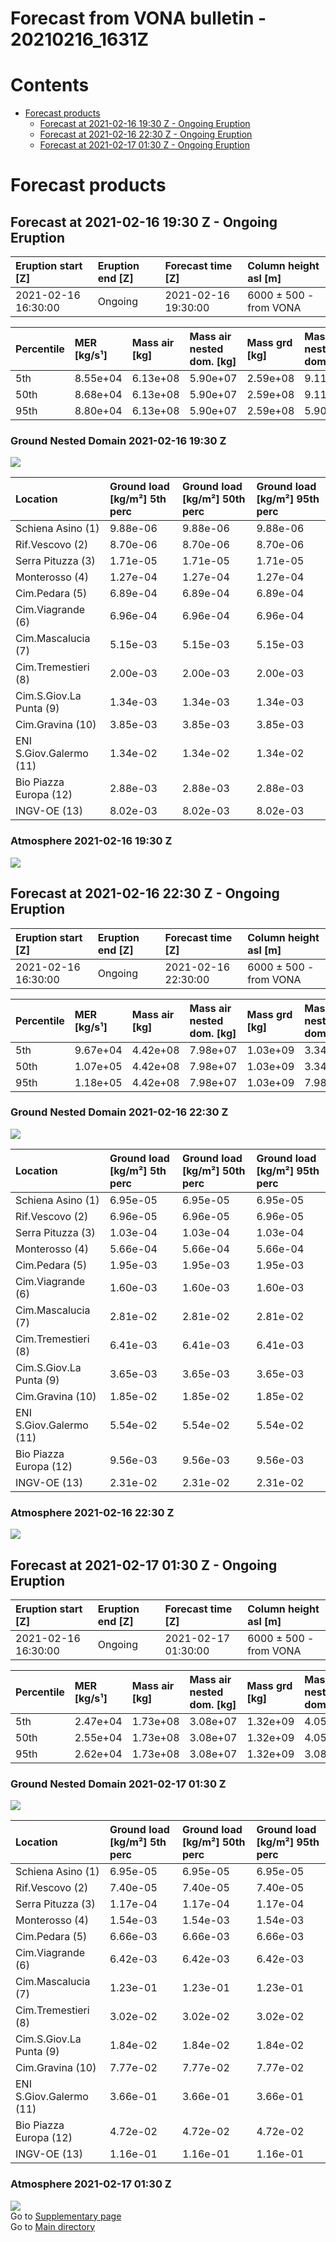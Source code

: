 
Forecast from VONA bulletin - 20210216_1631Z
============================================

Contents
========

* [Forecast products](#forecast-products)
	* [Forecast at 2021-02-16 19:30 Z - Ongoing Eruption](#forecast-at-2021-02-16-1930-z---ongoing-eruption)
	* [Forecast at 2021-02-16 22:30 Z - Ongoing Eruption](#forecast-at-2021-02-16-2230-z---ongoing-eruption)
	* [Forecast at 2021-02-17 01:30 Z - Ongoing Eruption](#forecast-at-2021-02-17-0130-z---ongoing-eruption)

# Forecast products

## Forecast at 2021-02-16 19:30 Z - Ongoing Eruption
  

|Eruption start [Z]|Eruption end [Z]|Forecast time [Z]|Column height asl [m]|
| :--- | :--- | :--- | :--- |
|2021-02-16 16:30:00|Ongoing|2021-02-16 19:30:00|6000 ± 500 - from VONA|
  
  

|Percentile|MER [kg/s¹]|Mass air [kg]|Mass air nested dom. [kg]|Mass grd [kg]|Mass grd nested dom. [kg]|
| :--- | :--- | :--- | :--- | :--- | :--- |
|5th|8.55e+04|6.13e+08|5.90e+07|2.59e+08|9.11e+07|
|50th|8.68e+04|6.13e+08|5.90e+07|2.59e+08|9.11e+07|
|95th|8.80e+04|6.13e+08|5.90e+07|2.59e+08|5.90e+07|
  

### Ground Nested Domain 2021-02-16 19:30 Z
  
![](./figures/probability_grd_2021_02_16_1930_grid_1_1.png)  
  
  
  
  
  
  
  
  
  
  
  
  

|Location|Ground load [kg/m²] 5th perc|Ground load [kg/m²] 50th perc|Ground load [kg/m²] 95th perc|
| :--- | :--- | :--- | :--- |
|Schiena Asino (1)|9.88e-06|9.88e-06|9.88e-06|
|Rif.Vescovo (2)|8.70e-06|8.70e-06|8.70e-06|
|Serra Pituzza (3)|1.71e-05|1.71e-05|1.71e-05|
|Monterosso (4)|1.27e-04|1.27e-04|1.27e-04|
|Cim.Pedara (5)|6.89e-04|6.89e-04|6.89e-04|
|Cim.Viagrande (6)|6.96e-04|6.96e-04|6.96e-04|
|Cim.Mascalucia (7)|5.15e-03|5.15e-03|5.15e-03|
|Cim.Tremestieri (8)|2.00e-03|2.00e-03|2.00e-03|
|Cim.S.Giov.La Punta (9)|1.34e-03|1.34e-03|1.34e-03|
|Cim.Gravina (10)|3.85e-03|3.85e-03|3.85e-03|
|ENI S.Giov.Galermo (11)|1.34e-02|1.34e-02|1.34e-02|
|Bio Piazza Europa (12)|2.88e-03|2.88e-03|2.88e-03|
|INGV-OE (13)|8.02e-03|8.02e-03|8.02e-03|
  

### Atmosphere 2021-02-16 19:30 Z
  
![](./figures/probability_air_2021_02_16_1930_grid_2_conclev_1_1.png)
## Forecast at 2021-02-16 22:30 Z - Ongoing Eruption
  

|Eruption start [Z]|Eruption end [Z]|Forecast time [Z]|Column height asl [m]|
| :--- | :--- | :--- | :--- |
|2021-02-16 16:30:00|Ongoing|2021-02-16 22:30:00|6000 ± 500 - from VONA|
  
  

|Percentile|MER [kg/s¹]|Mass air [kg]|Mass air nested dom. [kg]|Mass grd [kg]|Mass grd nested dom. [kg]|
| :--- | :--- | :--- | :--- | :--- | :--- |
|5th|9.67e+04|4.42e+08|7.98e+07|1.03e+09|3.34e+08|
|50th|1.07e+05|4.42e+08|7.98e+07|1.03e+09|3.34e+08|
|95th|1.18e+05|4.42e+08|7.98e+07|1.03e+09|7.98e+07|
  

### Ground Nested Domain 2021-02-16 22:30 Z
  
![](./figures/probability_grd_2021_02_16_2230_grid_1_2.png)  
  
  
  
  
  
  
  
  
  
  
  
  

|Location|Ground load [kg/m²] 5th perc|Ground load [kg/m²] 50th perc|Ground load [kg/m²] 95th perc|
| :--- | :--- | :--- | :--- |
|Schiena Asino (1)|6.95e-05|6.95e-05|6.95e-05|
|Rif.Vescovo (2)|6.96e-05|6.96e-05|6.96e-05|
|Serra Pituzza (3)|1.03e-04|1.03e-04|1.03e-04|
|Monterosso (4)|5.66e-04|5.66e-04|5.66e-04|
|Cim.Pedara (5)|1.95e-03|1.95e-03|1.95e-03|
|Cim.Viagrande (6)|1.60e-03|1.60e-03|1.60e-03|
|Cim.Mascalucia (7)|2.81e-02|2.81e-02|2.81e-02|
|Cim.Tremestieri (8)|6.41e-03|6.41e-03|6.41e-03|
|Cim.S.Giov.La Punta (9)|3.65e-03|3.65e-03|3.65e-03|
|Cim.Gravina (10)|1.85e-02|1.85e-02|1.85e-02|
|ENI S.Giov.Galermo (11)|5.54e-02|5.54e-02|5.54e-02|
|Bio Piazza Europa (12)|9.56e-03|9.56e-03|9.56e-03|
|INGV-OE (13)|2.31e-02|2.31e-02|2.31e-02|
  

### Atmosphere 2021-02-16 22:30 Z
  
![](./figures/probability_air_2021_02_16_2230_grid_2_conclev_1_2.png)
## Forecast at 2021-02-17 01:30 Z - Ongoing Eruption
  

|Eruption start [Z]|Eruption end [Z]|Forecast time [Z]|Column height asl [m]|
| :--- | :--- | :--- | :--- |
|2021-02-16 16:30:00|Ongoing|2021-02-17 01:30:00|6000 ± 500 - from VONA|
  
  

|Percentile|MER [kg/s¹]|Mass air [kg]|Mass air nested dom. [kg]|Mass grd [kg]|Mass grd nested dom. [kg]|
| :--- | :--- | :--- | :--- | :--- | :--- |
|5th|2.47e+04|1.73e+08|3.08e+07|1.32e+09|4.05e+08|
|50th|2.55e+04|1.73e+08|3.08e+07|1.32e+09|4.05e+08|
|95th|2.62e+04|1.73e+08|3.08e+07|1.32e+09|3.08e+07|
  

### Ground Nested Domain 2021-02-17 01:30 Z
  
![](./figures/probability_grd_2021_02_17_0130_grid_1_3.png)  
  
  
  
  
  
  
  
  
  
  
  
  

|Location|Ground load [kg/m²] 5th perc|Ground load [kg/m²] 50th perc|Ground load [kg/m²] 95th perc|
| :--- | :--- | :--- | :--- |
|Schiena Asino (1)|6.95e-05|6.95e-05|6.95e-05|
|Rif.Vescovo (2)|7.40e-05|7.40e-05|7.40e-05|
|Serra Pituzza (3)|1.17e-04|1.17e-04|1.17e-04|
|Monterosso (4)|1.54e-03|1.54e-03|1.54e-03|
|Cim.Pedara (5)|6.66e-03|6.66e-03|6.66e-03|
|Cim.Viagrande (6)|6.42e-03|6.42e-03|6.42e-03|
|Cim.Mascalucia (7)|1.23e-01|1.23e-01|1.23e-01|
|Cim.Tremestieri (8)|3.02e-02|3.02e-02|3.02e-02|
|Cim.S.Giov.La Punta (9)|1.84e-02|1.84e-02|1.84e-02|
|Cim.Gravina (10)|7.77e-02|7.77e-02|7.77e-02|
|ENI S.Giov.Galermo (11)|3.66e-01|3.66e-01|3.66e-01|
|Bio Piazza Europa (12)|4.72e-02|4.72e-02|4.72e-02|
|INGV-OE (13)|1.16e-01|1.16e-01|1.16e-01|
  

### Atmosphere 2021-02-17 01:30 Z
  
![](./figures/probability_air_2021_02_17_0130_grid_2_conclev_1_3.png)  
Go to [Supplementary page](Supplementary_page.md)  
Go to [Main directory](https://github.com/federicapardini/Real_time_ash_forecast)